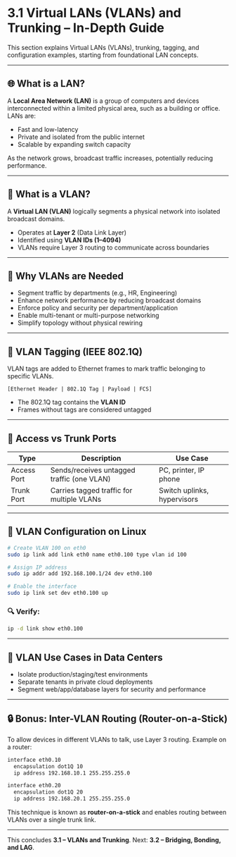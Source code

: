 
# 3.1 Virtual LANs (VLANs) and Trunking – In-Depth Guide

This section explains Virtual LANs (VLANs), trunking, tagging, and configuration examples, starting from foundational LAN concepts.

---

## 🌐 What is a LAN?

A **Local Area Network (LAN)** is a group of computers and devices interconnected within a limited physical area, such as a building or office. LANs are:

- Fast and low-latency
- Private and isolated from the public internet
- Scalable by expanding switch capacity

As the network grows, broadcast traffic increases, potentially reducing performance.

---

## 🧠 What is a VLAN?

A **Virtual LAN (VLAN)** logically segments a physical network into isolated broadcast domains.

- Operates at **Layer 2** (Data Link Layer)
- Identified using **VLAN IDs (1–4094)**
- VLANs require Layer 3 routing to communicate across boundaries

---

## 🚀 Why VLANs are Needed

- Segment traffic by departments (e.g., HR, Engineering)
- Enhance network performance by reducing broadcast domains
- Enforce policy and security per department/application
- Enable multi-tenant or multi-purpose networking
- Simplify topology without physical rewiring

---

## 🧱 VLAN Tagging (IEEE 802.1Q)

VLAN tags are added to Ethernet frames to mark traffic belonging to specific VLANs.

```
[Ethernet Header | 802.1Q Tag | Payload | FCS]
```

- The 802.1Q tag contains the **VLAN ID**
- Frames without tags are considered untagged

---

## 🔌 Access vs Trunk Ports

| Type        | Description                                         | Use Case                          |
|-------------|-----------------------------------------------------|-----------------------------------|
| Access Port | Sends/receives untagged traffic (one VLAN)          | PC, printer, IP phone             |
| Trunk Port  | Carries tagged traffic for multiple VLANs           | Switch uplinks, hypervisors       |

---

## 🧪 VLAN Configuration on Linux

```bash
# Create VLAN 100 on eth0
sudo ip link add link eth0 name eth0.100 type vlan id 100

# Assign IP address
sudo ip addr add 192.168.100.1/24 dev eth0.100

# Enable the interface
sudo ip link set dev eth0.100 up
```

### 🔍 Verify:
```bash
ip -d link show eth0.100
```

---

## 🏢 VLAN Use Cases in Data Centers

- Isolate production/staging/test environments
- Separate tenants in private cloud deployments
- Segment web/app/database layers for security and performance

---

## 🔒 Bonus: Inter-VLAN Routing (Router-on-a-Stick)

To allow devices in different VLANs to talk, use Layer 3 routing. Example on a router:

```bash
interface eth0.10
  encapsulation dot1Q 10
  ip address 192.168.10.1 255.255.255.0

interface eth0.20
  encapsulation dot1Q 20
  ip address 192.168.20.1 255.255.255.0
```

This technique is known as **router-on-a-stick** and enables routing between VLANs over a single trunk link.

---

This concludes **3.1 – VLANs and Trunking**. Next: **3.2 – Bridging, Bonding, and LAG**.

